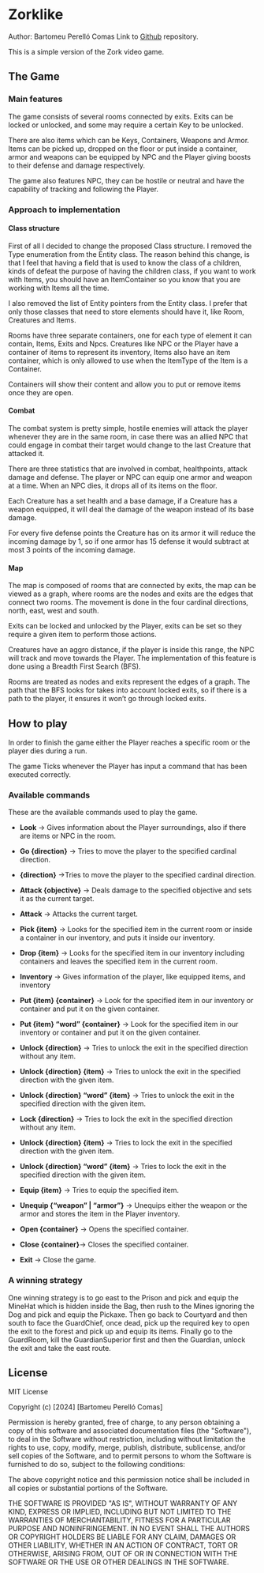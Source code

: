 # Zorklike
Author: Bartomeu Perelló Comas
Link to [Github](https://github.com/IDarkgenesis/Zork) repository.

This is a simple version of the Zork video game.

## The Game

### Main features 

The game consists of several rooms connected by exits. Exits can be locked or unlocked, and some may require a certain Key to be unlocked.

There are also items which can be Keys, Containers, Weapons and Armor. Items can be picked up, dropped on the floor or put inside a container, armor and weapons can be equipped by NPC and the Player giving boosts to their defense and damage respectively.

The game also features NPC, they can be hostile or neutral and have the capability of tracking and following the Player.

### Approach to implementation 
#### Class structure


First of all I decided to change the proposed Class structure. I removed the Type enumeration from the Entity class. The reason behind this change, is that I feel that having a field that is used to know the class of a children, kinds of defeat the purpose of having the children class, if you want to work with Items, you should have an ItemContainer so you know that you are working with Items all the time.

I also removed the list of Entity pointers from the Entity class. I prefer that only those classes that need to store elements should have it, like Room, Creatures and Items.

Rooms have three separate containers, one for each type of element it can contain, Items, Exits and Npcs. Creatures like NPC or the Player have a container of items to represent its inventory, Items also have an item container, which is only allowed to use when the ItemType of the Item is a Container.

Containers will show their content and allow you to put or remove items once they are open.

#### Combat

The combat system is pretty simple, hostile enemies will attack the player whenever they are in the same room, in case there was an allied NPC that could engage in combat their target would change to the last Creature that attacked it.

There are three statistics that are involved in combat, healthpoints, attack damage and defense. The player or NPC can equip one armor and weapon at a time. When an NPC dies, it drops all of its items on the floor.

Each Creature has a set health and a base damage, if a Creature has a weapon equipped, it will deal the damage of the weapon instead of its base damage. 

For every five defense points the Creature has on its armor it will reduce the incoming damage by 1, so if one armor has 15 defense it would subtract at most 3 points of the incoming damage.

#### Map

The map is composed of rooms that are connected by exits, the map can be viewed as a graph, where rooms are the nodes and exits are the edges that connect two rooms. The movement is done in the four cardinal directions, north, east, west and south.

Exits can be locked and unlocked by the Player, exits can be set so they require a given item to perform those actions.

Creatures have an aggro distance, if the player is inside this range, the NPC will track and move towards the Player. The implementation of this feature is done using a Breadth First Search (BFS).

Rooms are treated as nodes and exits represent the edges of a graph. The path that the BFS looks for takes into account locked exits, so if there is a path to the player, it ensures it won’t go through locked exits.

## How to play
In order to finish the game either the Player reaches a specific room or the player dies during a run.

The game Ticks whenever the Player has input a command that has been executed correctly.

### Available commands
These are the available commands used to play the game.

  

- **Look** -> Gives information about the Player surroundings, also if there are items or NPC in the room.

  

- **Go {direction}** -> Tries to move the player to the specified cardinal direction.

  

- **{direction}** ->Tries to move the player to the specified cardinal direction.

  
  

- **Attack {objective}** -> Deals damage to the specified objective and sets it as the current target.

  

- **Attack** -> Attacks the current target.

  

- **Pick {item}** -> Looks for the specified item in the current room or inside a container in our inventory, and puts it inside our inventory.

  

- **Drop {item}** -> Looks for the specified item in our inventory including containers and leaves the specified item in the current room.

  

- **Inventory** -> Gives information of the player, like equipped items, and inventory

  

- **Put {item} {container}** -> Look for the specified item in our inventory or container and put it on the given container.

  

- **Put {item} “word” {container}** -> Look for the specified item in our inventory or container and put it on the given container.

  

- **Unlock {direction}** -> Tries to unlock the exit in the specified direction without any item.

  

- **Unlock {direction} {item}** -> Tries to unlock the exit in the specified direction with the given item.

  

- **Unlock {direction} “word” {item}** -> Tries to unlock the exit in the specified direction with the given item.

  

- **Lock {direction}** -> Tries to lock the exit in the specified direction without any item.

  

- **Unlock {direction} {item}** -> Tries to lock the exit in the specified direction with the given item.

  

- **Unlock {direction} “word” {item}** -> Tries to lock the exit in the specified direction with the given item.

  

- **Equip {item}** -> Tries to equip the specified item.

  

- **Unequip {“weapon” | “armor”}** -> Unequips either the weapon or the armor and stores the item in the Player inventory.

  

- **Open {container}** -> Opens the specified container.

  

- **Close {container}**-> Closes the specified container.

- **Exit** -> Close the game.

### A winning strategy

One winning strategy is to go east to the Prison and pick and equip the MineHat which is hidden inside the Bag, then rush to the Mines ignoring the Dog and pick and equip the Pickaxe. Then go back to Courtyard and then south to face the GuardChief, once dead, pick up the required key to open the exit to the forest and pick up and equip its items. Finally go to the GuardRoom, kill the GuardianSuperior first and then the Guardian, unlock the exit and take the east route.

## License
MIT License

Copyright (c) [2024] [Bartomeu Perelló Comas]

Permission is hereby granted, free of charge, to any person obtaining a copy
of this software and associated documentation files (the "Software"), to deal
in the Software without restriction, including without limitation the rights
to use, copy, modify, merge, publish, distribute, sublicense, and/or sell
copies of the Software, and to permit persons to whom the Software is
furnished to do so, subject to the following conditions:

The above copyright notice and this permission notice shall be included in all
copies or substantial portions of the Software.

THE SOFTWARE IS PROVIDED "AS IS", WITHOUT WARRANTY OF ANY KIND, EXPRESS OR
IMPLIED, INCLUDING BUT NOT LIMITED TO THE WARRANTIES OF MERCHANTABILITY,
FITNESS FOR A PARTICULAR PURPOSE AND NONINFRINGEMENT. IN NO EVENT SHALL THE
AUTHORS OR COPYRIGHT HOLDERS BE LIABLE FOR ANY CLAIM, DAMAGES OR OTHER
LIABILITY, WHETHER IN AN ACTION OF CONTRACT, TORT OR OTHERWISE, ARISING FROM,
OUT OF OR IN CONNECTION WITH THE SOFTWARE OR THE USE OR OTHER DEALINGS IN THE
SOFTWARE.

